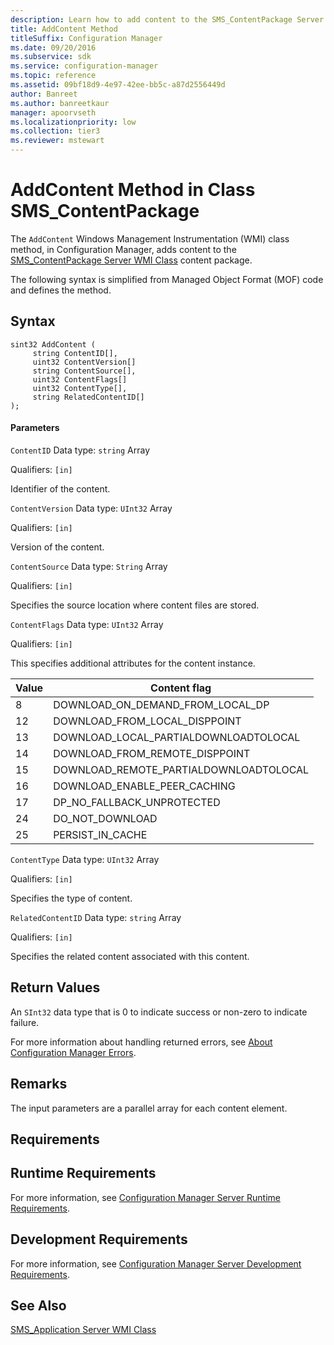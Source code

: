 ```yaml
---
description: Learn how to add content to the SMS_ContentPackage Server WMI Class content package using AddContent.
title: AddContent Method
titleSuffix: Configuration Manager
ms.date: 09/20/2016
ms.subservice: sdk
ms.service: configuration-manager
ms.topic: reference
ms.assetid: 09bf18d9-4e97-42ee-bb5c-a87d2556449d
author: Banreet
ms.author: banreetkaur
manager: apoorvseth
ms.localizationpriority: low
ms.collection: tier3
ms.reviewer: mstewart
---
```

# AddContent Method in Class SMS_ContentPackage
The `AddContent` Windows Management Instrumentation (WMI) class method, in Configuration Manager, adds content to the [SMS_ContentPackage Server WMI Class](../../../../../develop/reference/core/servers/configure/sms_contentpackage-server-wmi-class.md) content package.

 The following syntax is simplified from Managed Object Format (MOF) code and defines the method.

## Syntax

```
sint32 AddContent (
     string ContentID[],
     uint32 ContentVersion[]
     string ContentSource[],
     uint32 ContentFlags[]
     uint32 ContentType[],
     string RelatedContentID[]
);
```

#### Parameters
 `ContentID`
 Data type: `string` Array

 Qualifiers: `[in]`

 Identifier of the content.

 `ContentVersion`
 Data type: `UInt32` Array

 Qualifiers: `[in]`

 Version of the content.

 `ContentSource`
 Data type: `String` Array

 Qualifiers: `[in]`

 Specifies the source location where content files are stored.

 `ContentFlags`
 Data type: `UInt32` Array

 Qualifiers: `[in]`

 This specifies additional attributes for the content instance.

|Value|Content flag|
|-|-|
|8|DOWNLOAD_ON_DEMAND_FROM_LOCAL_DP|
|12|DOWNLOAD_FROM_LOCAL_DISPPOINT|
|13|DOWNLOAD_LOCAL_PARTIALDOWNLOADTOLOCAL|
|14|DOWNLOAD_FROM_REMOTE_DISPPOINT|
|15|DOWNLOAD_REMOTE_PARTIALDOWNLOADTOLOCAL|
|16|DOWNLOAD_ENABLE_PEER_CACHING|
|17|DP_NO_FALLBACK_UNPROTECTED|
|24|DO_NOT_DOWNLOAD|
|25|PERSIST_IN_CACHE|

 `ContentType`
 Data type: `UInt32` Array

 Qualifiers: `[in]`

 Specifies the type of content.

 `RelatedContentID`
 Data type: `string` Array

 Qualifiers: `[in]`

 Specifies the related content associated with this content.

## Return Values
 An  `SInt32` data type that is 0 to indicate success or non-zero to indicate failure.

 For more information about handling returned errors, see [About Configuration Manager Errors](../../../../../develop/core/understand/about-configuration-manager-errors.md).

## Remarks
 The input parameters are a parallel array for each content element.

## Requirements

## Runtime Requirements
 For more information, see [Configuration Manager Server Runtime Requirements](../../../../../develop/core/reqs/server-runtime-requirements.md).

## Development Requirements
 For more information, see [Configuration Manager Server Development Requirements](../../../../../develop/core/reqs/server-development-requirements.md).

## See Also
 [SMS_Application Server WMI Class](../../../../../develop/reference/apps/sms_application-server-wmi-class.md)
